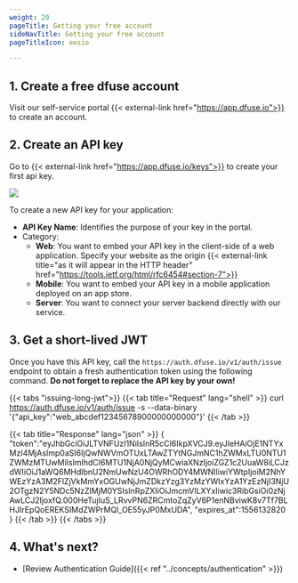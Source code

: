 ```yaml
---
weight: 20
pageTitle: Getting your free account
sideNavTitle: Getting your free account
pageTitleIcon: eosio

---
```


## 1. Create a free dfuse account

Visit our self-service portal {{< external-link href="https://app.dfuse.io">}} to create an account.

## 2. Create an API key

Go to {{< external-link href="https://app.dfuse.io/keys">}} to create your first api key.

![](/img/api_key_creation.png)

To create a new API key for your application:

* **API Key Name**: Identifies the purpose of your key in the portal.
* Category:
  - **Web**: You want to embed your API key in the client-side of a web application. Specify your website as the origin {{< external-link title="as it will appear in the HTTP header" href="https://tools.ietf.org/html/rfc6454#section-7">}}
  - **Mobile**: You want to embed your API key in a mobile application deployed on an app store.
  - **Server**: You want to connect your server backend directly with our service.

## 3. Get a short-lived JWT

Once you have this API key, call the `https://auth.dfuse.io/v1/auth/issue` endpoint to obtain a fresh authentication token using the following command. **Do not forget to replace the API key by your own!**

{{< tabs "issuing-long-jwt">}}
{{< tab title="Request" lang="shell" >}}
curl https://auth.dfuse.io/v1/auth/issue -s --data-binary '{"api_key":"web_abcdef12345678900000000000"}'
{{< /tab >}}

{{< tab title="Response" lang="json" >}}
{
  "token":"eyJhbGciOiJLTVNFUzI1NiIsInR5cCI6IkpXVCJ9.eyJleHAiOjE1NTYxMzI4MjAsImp0aSI6IjQwNWVmOTUxLTAwZTYtNGJmNC1hZWMxLTU0NTU1ZWMzMTUwMiIsImlhdCI6MTU1NjA0NjQyMCwiaXNzIjoiZGZ1c2UuaW8iLCJzdWIiOiJ1aWQ6MHdlbnU2NmUwNzU4OWRhODY4MWNlIiwiYWtpIjoiM2NhYWEzYzA3M2FlZjVkMmYxOGUwNjJmZDkzYzg3YzMzYWIxYzA1YzEzNjI3NjU2OTgzN2Y5NDc5NzZlMjM0YSIsInRpZXIiOiJmcmVlLXYxIiwic3RibGsiOi0zNjAwLCJ2IjoxfQ.000HeTujIuS_LRvvPN6ZRCmtoZqZyV6P1enNBviwK8v7Tf7BLHJIrEpQoEREKSIMdZWPrMQl_OE55yJP0MxUDA",
  "expires_at":1556132820
}
{{< /tab >}}
{{< /tabs >}}

## 4. What's next?

* [Review Authentication Guide]({{< ref "../concepts/authentication" >}})
